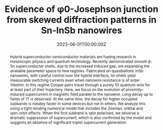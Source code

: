 ---
title: "Evidence of φ0-Josephson junction from skewed diffraction patterns in Sn-InSb nanowires"
authors:
- Bomin Zhang
- admin
- Sergey Frolov
date: "2023-06-01T00:00:00Z"
doi: ""

# Schedule page publish date (NOT publication's date).
publishDate: "2017-01-01T00:00:00Z"

# Publication type.
# Legend: 0 = Uncategorized; 1 = Conference paper; 2 = Journal article;
# 3 = Preprint / Working Paper; 4 = Report; 5 = Book; 6 = Book section;
# 7 = Thesis; 8 = Patent
publication_types: ["2"]

# Publication name and optional abbreviated publication name.
publication: ""
publication_short: ""

abstract: '
Hybrid superconductor-semiconductor materials are fueling research in mesoscopic physics and quantum technology. Recently demonstrated smooth β-Sn superconductor shells, due to the increased induced gap, are expanding the available parameter space to new regimes. Fabricated on quasiballistic InSb nanowires, with careful control over the hybrid interface, Sn shells yield measurable switching currents even when nanowire resistance is of order 10kohm. In this regime Cooper pairs travel through a purely 1D quantum wire for at least part of their trajectory. Here, we focus on the evolution of proximity-induced supercurrent in magnetic field parallel to the nanowire. Long decay up to fields of 1T is observed. At the same time, the decay for higher occupied subbands is notably faster in some devices but not in others. We analyze this using a tight-binding numerical model that includes the Zeeman, orbital and spin-orbit effects. When the first subband is spin polarized, we observe a dramatic suppression of supercurrent, which is also confirmed by the model and suggests an absence of significant triplet supercurrent generation.'

# Summary. An optional shortened abstract.


tags:
- Nanoscale Physics
featured: false

links:
url_pdf: http://arxiv.org/pdf/2306.00146


# Associated Projects (optional).
#   Associate this publication with one or more of your projects.
#   Simply enter your project's folder or file name without extension.
#   E.g. `internal-project` references `content/project/internal-project/index.md`.
#   Otherwise, set `projects: []`.
projects:
- []

# Slides (optional).
#   Associate this publication with Markdown slides.
#   Simply enter your slide deck's filename without extension.
#   E.g. `slides: "example"` references `content/slides/example/index.md`.
#   Otherwise, set `slides: ""`.
slides: ""
---